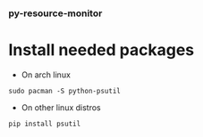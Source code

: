 ### py-resource-monitor

# Install needed packages
- On arch linux
```
sudo pacman -S python-psutil
```
- On other linux distros
```
pip install psutil
```





<!-- 
# Create Python venv 
python -m venv $(pwd)/

# Enter Python venv
source bin/activate

   # Update pip
   python3 -m pip install --upgrade pip 
   
   # Install needed package psutil
   python3 -m pip install psutil

   # Run App
   python3 app/application.py
   
   # Exit venv
   deactivate
 -->
